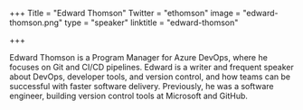 +++
Title = "Edward Thomson"
Twitter = "ethomson"
image = "edward-thomson.png"
type = "speaker"
linktitle = "edward-thomson"

+++

Edward Thomson is a Program Manager for Azure DevOps, where he focuses on Git
and CI/CD pipelines. Edward is a writer and frequent speaker about DevOps,
developer tools, and version control, and how teams can be successful with
faster software delivery. Previously, he was a software engineer, building
version control tools at Microsoft and GitHub.
